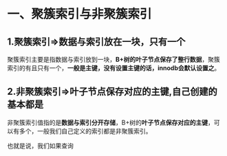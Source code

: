 # 一、聚簇索引与非聚簇索引

## 1.聚簇索引=>数据与索引放在一块，只有一个
 聚簇索引主要是指数据与索引放到一块，**B+树的叶子节点保存了整行数据**，聚簇索引的有且只有一个，**一般是主键，没有设置主键的话，innodb会默认设置之**。

## 2.非聚簇索引=>叶子节点保存对应的主键,自己创建的基本都是

 非聚簇索引值指的是**数据与索引分开存储**，B+树的**叶子节点保存对应的主键**，可以有多个，一般我们自己定义的索引都是非聚簇索引。

也就是说，我们如果查询